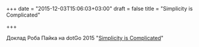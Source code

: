 +++
date = "2015-12-03T15:06:03+03:00"
draft = false
title = "Simplicity is Complicated"

+++

<p>Доклад Роба Пайка на dotGo 2015 &quot;<a href="http://www.thedotpost.com/2015/11/rob-pike-simplicity-is-complicated">Simplicity is Complicated</a>&quot;</p>

